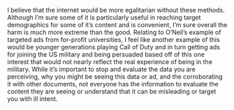 I believe that the internet would be more egalitarian without these methods. Although I’m sure some of it is particularly useful in reaching target demographics for some of it’s content and is convenient, I’m sure overall the harm is much more extreme than the good. Relating to O’Neil’s example of targeted ads from for-profit universities, I feel like another example of this would be younger generations playing Call of Duty and in turn getting ads for joining the US military and being persuaded based off of this one interest that would not nearly reflect the real experience of being in the military. While it’s important to stop and evaluate the data you are perceiving, why you might be seeing this data or ad, and the corroborating it with other documents, not everyone has the information to evaluate the content they are seeing or understand that it can be misleading or target you with ill intent.
